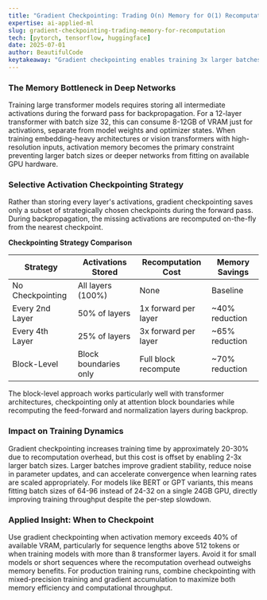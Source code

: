 ```yaml
---
title: "Gradient Checkpointing: Trading O(n) Memory for O(1) Recomputation in Transformer Training"
expertise: ai-applied-ml
slug: gradient-checkpointing-trading-memory-for-recomputation
tech: [pytorch, tensorflow, huggingface]
date: 2025-07-01
author: BeautifulCode
keytakeaway: "Gradient checkpointing enables training 3x larger batches by trading 20-30% compute overhead for 65-70% memory reduction, making it essential for scaling transformer architectures within fixed GPU constraints."
---
```


### The Memory Bottleneck in Deep Networks

Training large transformer models requires storing all intermediate activations during the forward pass for backpropagation. For a 12-layer transformer with batch size 32, this can consume 8-12GB of VRAM just for activations, separate from model weights and optimizer states. When training embedding-heavy architectures or vision transformers with high-resolution inputs, activation memory becomes the primary constraint preventing larger batch sizes or deeper networks from fitting on available GPU hardware.

### Selective Activation Checkpointing Strategy

Rather than storing every layer's activations, gradient checkpointing saves only a subset of strategically chosen checkpoints during the forward pass. During backpropagation, the missing activations are recomputed on-the-fly from the nearest checkpoint.

**Checkpointing Strategy Comparison**

| Strategy | Activations Stored | Recomputation Cost | Memory Savings |
|----------|-------------------|-------------------|----------------|
| No Checkpointing | All layers (100%) | None | Baseline |
| Every 2nd Layer | 50% of layers | 1x forward per layer | ~40% reduction |
| Every 4th Layer | 25% of layers | 3x forward per layer | ~65% reduction |
| Block-Level | Block boundaries only | Full block recompute | ~70% reduction |

The block-level approach works particularly well with transformer architectures, checkpointing only at attention block boundaries while recomputing the feed-forward and normalization layers during backprop.

### Impact on Training Dynamics

Gradient checkpointing increases training time by approximately 20-30% due to recomputation overhead, but this cost is offset by enabling 2-3x larger batch sizes. Larger batches improve gradient stability, reduce noise in parameter updates, and can accelerate convergence when learning rates are scaled appropriately. For models like BERT or GPT variants, this means fitting batch sizes of 64-96 instead of 24-32 on a single 24GB GPU, directly improving training throughput despite the per-step slowdown.

### Applied Insight: When to Checkpoint

Use gradient checkpointing when activation memory exceeds 40% of available VRAM, particularly for sequence lengths above 512 tokens or when training models with more than 8 transformer layers. Avoid it for small models or short sequences where the recomputation overhead outweighs memory benefits. For production training runs, combine checkpointing with mixed-precision training and gradient accumulation to maximize both memory efficiency and computational throughput.